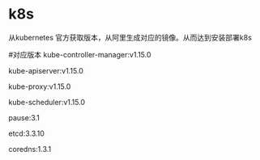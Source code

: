 # k8s
从kubernetes 官方获取版本，从阿里生成对应的镜像。从而达到安装部署k8s

#对应版本
kube-controller-manager:v1.15.0

kube-apiserver:v1.15.0

kube-proxy:v1.15.0

kube-scheduler:v1.15.0

pause:3.1

etcd:3.3.10

coredns:1.3.1

